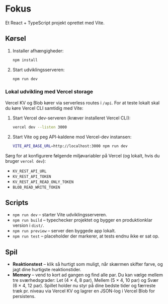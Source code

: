 # Fokus

Et React + TypeScript projekt oprettet med Vite.

## Kørsel

1. Installer afhængigheder:
   ```bash
   npm install
   ```
2. Start udviklingsserveren:
   ```bash
   npm run dev
   ```

### Lokal udvikling med Vercel storage

Vercel KV og Blob kører via serverless routes i `/api`. For at teste lokalt skal du køre
Vercel CLI samtidig med Vite:

1. Start Vercel dev-serveren (kræver installeret Vercel CLI):
   ```bash
   vercel dev --listen 3000
   ```
2. Start Vite og peg API-kaldene mod Vercel-dev instansen:
   ```bash
   VITE_API_BASE_URL=http://localhost:3000 npm run dev
   ```

Sørg for at konfigurere følgende miljøvariabler på Vercel (og lokalt, hvis du bruger `vercel dev`):

- `KV_REST_API_URL`
- `KV_REST_API_TOKEN`
- `KV_REST_API_READ_ONLY_TOKEN`
- `BLOB_READ_WRITE_TOKEN`

## Scripts

- `npm run dev` – starter Vite udviklingsserveren.
- `npm run build` – typechecker projektet og bygger en produktionklar version i `dist/`.
- `npm run preview` – server den byggede app lokalt.
- `npm run test` – placeholder der markerer, at tests endnu ikke er sat op.

## Spil

- **Reaktionstest** – klik så hurtigt som muligt, når skærmen skifter farve, og jagt dine hurtigste reaktionstider.
- **Memory** – vend to kort ad gangen og find alle par. Du kan vælge mellem tre sværhedsgrader: Let (4 × 4, 8 par), Mellem (5 × 4, 10 par) og Svær (6 × 4, 12 par). Spillet holder nu styr på dine bedste tider og færreste træk pr. niveau via Vercel KV og lagrer en JSON-log i Vercel Blob for persistens.

